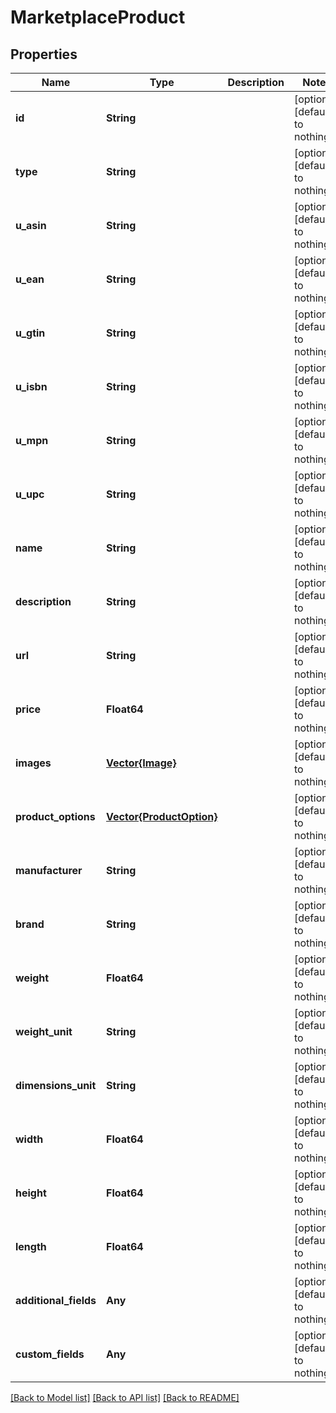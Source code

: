 # MarketplaceProduct


## Properties
Name | Type | Description | Notes
------------ | ------------- | ------------- | -------------
**id** | **String** |  | [optional] [default to nothing]
**type** | **String** |  | [optional] [default to nothing]
**u_asin** | **String** |  | [optional] [default to nothing]
**u_ean** | **String** |  | [optional] [default to nothing]
**u_gtin** | **String** |  | [optional] [default to nothing]
**u_isbn** | **String** |  | [optional] [default to nothing]
**u_mpn** | **String** |  | [optional] [default to nothing]
**u_upc** | **String** |  | [optional] [default to nothing]
**name** | **String** |  | [optional] [default to nothing]
**description** | **String** |  | [optional] [default to nothing]
**url** | **String** |  | [optional] [default to nothing]
**price** | **Float64** |  | [optional] [default to nothing]
**images** | [**Vector{Image}**](Image.md) |  | [optional] [default to nothing]
**product_options** | [**Vector{ProductOption}**](ProductOption.md) |  | [optional] [default to nothing]
**manufacturer** | **String** |  | [optional] [default to nothing]
**brand** | **String** |  | [optional] [default to nothing]
**weight** | **Float64** |  | [optional] [default to nothing]
**weight_unit** | **String** |  | [optional] [default to nothing]
**dimensions_unit** | **String** |  | [optional] [default to nothing]
**width** | **Float64** |  | [optional] [default to nothing]
**height** | **Float64** |  | [optional] [default to nothing]
**length** | **Float64** |  | [optional] [default to nothing]
**additional_fields** | **Any** |  | [optional] [default to nothing]
**custom_fields** | **Any** |  | [optional] [default to nothing]


[[Back to Model list]](../README.md#models) [[Back to API list]](../README.md#api-endpoints) [[Back to README]](../README.md)


